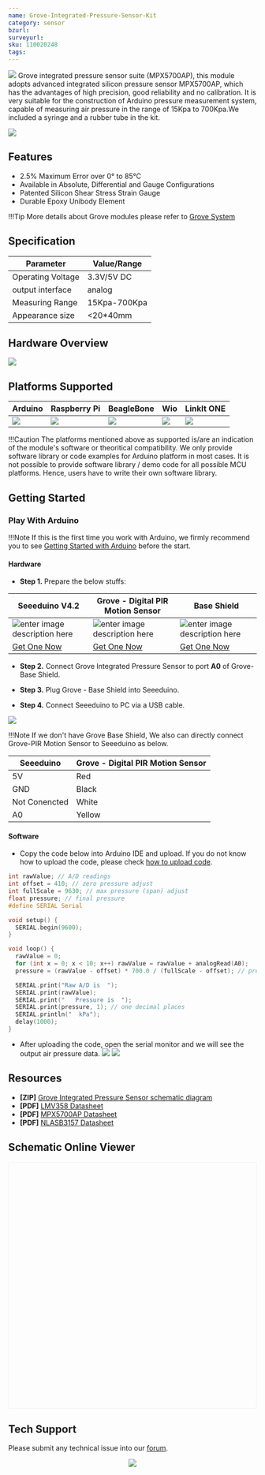 ```yaml
---
name: Grove-Integrated-Pressure-Sensor-Kit
category: sensor
bzurl: 
surveyurl: 
sku: 110020248
tags:
---
```

![](https://github.com/littletwany/Grove-Integrated-Pressure-Sensor-Kit/blob/master/img/Grove-Integrated-Pressure-Sensor-Kit-MPX5700AP-connect-2.png)
Grove integrated pressure sensor suite (MPX5700AP), this module adopts advanced integrated silicon pressure sensor MPX5700AP, which has the advantages of high precision, good reliability and no calibration. It is very suitable for the construction of Arduino pressure measurement system, capable of measuring air pressure in the range of 15Kpa to 700Kpa.We included a syringe and a rubber tube in the kit.
<p style=":center"><a href="https://www.seeedstudio.com/Grove-Integrated-Pressure-Sensor-Kit-MPX5700AP-p-4295.html" target="_blank"><img src="https://github.com/SeeedDocument/wiki_english/raw/master/docs/images/300px-Get_One_Now_Banner-ragular.png" /></a></p>

## Features
 - 2.5% Maximum Error over 0° to 85°C
 - Available in Absolute, Differential and Gauge Configurations
 - Patented Silicon Shear Stress Strain Gauge
 - Durable Epoxy Unibody Element

!!!Tip
    More details about Grove modules please refer to [Grove System](http://wiki.seeedstudio.com/Grove_System/)

## Specification

|Parameter|Value/Range|
|---|---|
|Operating Voltage|	3.3V/5V DC|
| output interface | analog |
|Measuring Range|15Kpa-700Kpa|
|Appearance size|<20*40mm|


## Hardware Overview
![](https://github.com/littletwany/Grove-Integrated-Pressure-Sensor-Kit/blob/master/img/Grove-Integrated-Pressure-Sensor-Kit-MPX5700AP-Hardware-figure.jpg)


## Platforms Supported

| Arduino| Raspberry Pi| BeagleBone| Wio| LinkIt ONE|
|--------|-------------|-----------|----|-----------|
| ![](https://raw.githubusercontent.com/SeeedDocument/wiki_english/master/docs/images/arduino_logo.jpg) | ![](https://raw.githubusercontent.com/SeeedDocument/wiki_english/master/docs/images/raspberry_pi_logo_n.jpg) | ![](https://raw.githubusercontent.com/SeeedDocument/wiki_english/master/docs/images/bbg_logo_n.jpg) | ![](https://raw.githubusercontent.com/SeeedDocument/wiki_english/master/docs/images/wio_logo_n.jpg) | ![](https://raw.githubusercontent.com/SeeedDocument/wiki_english/master/docs/images/linkit_logo_n.jpg) |

!!!Caution
    The platforms mentioned above as supported is/are an indication of the module's software or theoritical compatibility. We only provide software library or code examples for Arduino platform in most cases. It is not possible to provide software library / demo code for all possible MCU platforms. Hence, users have to write their own software library.

## Getting Started
### Play With Arduino
!!!Note
    If this is the first time you work with Arduino, we firmly recommend you to see [Getting Started with Arduino](http://wiki.seeedstudio.com/Getting_Started_with_Arduino/) before the start.
#### Hardware


- **Step 1.** Prepare the below stuffs:

| Seeeduino V4.2 | Grove - Digital PIR Motion Sensor | Base Shield |
|--------------|----------------------|-----------------|
|![enter image description here](https://raw.githubusercontent.com/SeeedDocument/Grove_Light_Sensor/master/images/gs_1.jpg)|![enter image description here](https://github.com/littletwany/Grove-Integrated-Pressure-Sensor-Kit/blob/master/img/Grove-Integrated-Pressure-Sensor-Kit-MPX5700AP-connect-3.png)|![enter image description here](https://raw.githubusercontent.com/SeeedDocument/Grove_Light_Sensor/master/images/gs_4.jpg)|
|[Get One Now](http://www.seeedstudio.com/Seeeduino-V4.2-p-2517.html)|[Get One Now](https://www.seeedstudio.com/Grove-Integrated-Pressure-Sensor-Kit-MPX5700AP-p-4295.html)|[Get One Now](https://www.seeedstudio.com/Base-Shield-V2-p-1378.html)|


- **Step 2.** Connect Grove Integrated Pressure Sensor to port **A0** of Grove-Base Shield.

- **Step 3.** Plug Grove - Base Shield into Seeeduino.

- **Step 4.** Connect Seeeduino to PC via a USB cable.


![](https://github.com/littletwany/Grove-Digital-PIR-Motion-Sensor/blob/master/img/Grove-Digital-PIR-Motion-Sensor-connect.jpg)

!!!Note
	If we don't have Grove Base Shield, We also can directly connect Grove-PIR Motion Sensor to Seeeduino as below.

| Seeeduino       | Grove - Digital PIR Motion Sensor |
|---------------|-------------------------|
| 5V            | Red                     |
| GND           | Black                   |
| Not Conencted | White                   |
| A0            | Yellow                  |



#### Software

- Copy the code below into Arduino IDE and upload. If you do not know how to upload the code, please check [how to upload code](http://wiki.seeedstudio.com/Upload_Code/).


```c
int rawValue; // A/D readings
int offset = 410; // zero pressure adjust
int fullScale = 9630; // max pressure (span) adjust
float pressure; // final pressure
#define SERIAL Serial

void setup() {
  SERIAL.begin(9600);
}

void loop() {
  rawValue = 0;
  for (int x = 0; x < 10; x++) rawValue = rawValue + analogRead(A0);
  pressure = (rawValue - offset) * 700.0 / (fullScale - offset); // pressure conversion

  SERIAL.print("Raw A/D is  ");
  SERIAL.print(rawValue);
  SERIAL.print("   Pressure is  ");
  SERIAL.print(pressure, 1); // one decimal places
  SERIAL.println("  kPa");
  delay(1000);
}
```
- After uploading the code, open the serial monitor and we will see the output air pressure data.
![](https://github.com/littletwany/Grove-Integrated-Pressure-Sensor-Kit/blob/master/img/result1.png)
![](https://github.com/littletwany/Grove-Integrated-Pressure-Sensor-Kit/blob/master/img/result2.png)


## Resources
- **[ZIP]** [Grove Integrated Pressure Sensor schematic diagram](https://github.com/littletwany/Grove-Integrated-Pressure-Sensor-Kit/blob/master/res/Grove%20-%20Integrated%20Pressure%20Sensor%20Kit%20(MPX5700AP)_v1.0_SCH_190717.pdf.zip)
- **[PDF]** [LMV358 Datasheet](https://github.com/littletwany/Grove-Integrated-Pressure-Sensor-Kit/blob/master/res/LMV358_datasheet.pdf)
- **[PDF]** [MPX5700AP Datasheet](https://github.com/littletwany/Grove-Integrated-Pressure-Sensor-Kit/blob/master/res/MPX5700AP_datasheet.pdf)
- **[PDF]** [NLASB3157 Datasheet](https://github.com/littletwany/Grove-Integrated-Pressure-Sensor-Kit/blob/master/res/NLASB3157_datasheet.pdf)

## Schematic Online Viewer
<div class="altium-ecad-viewer" data-project-src="https://github.com/littletwany/Grove-Integrated-Pressure-Sensor-Kit/blob/master/res/Grove%20-%20Integrated%20Pressure%20Sensor%20Kit%20(MPX5700AP)_v1.0_SCH_190717.pdf.zip" style="border-radius: 0px 0px 4px 4px; height:500px; border-style: solid; border-width: 1px; border-color: rgb(241,241, 241); overflow: hidden; max-width: 1280px; max-height: 700px; box-sizing: border-box;" /></div>

## Tech Support
Please submit any technical issue into our [forum](http://forum.seeedstudio.com/).
<br /><p style="text-align:center"><a href="https://www.seeedstudio.com/act-4.html?utm_source=wiki&utm_medium=wikibanner&utm_campaign=newproducts" target="_blank"><img src="https://github.com/SeeedDocument/Wiki_Banner/raw/master/new_product.jpg" /></a></p>                                                                                                                                                                                                                                                                                                                                                                                                                                               
